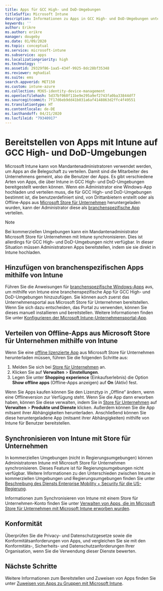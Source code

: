```yaml
---
title: Apps für GCC High- und DoD-Umgebungen
titleSuffix: Microsoft Intune
description: Informationen zu Apps in GCC High- und DoD-Umgebungen unter Verwendung von Microsoft Intune
keywords: ''
author: Erikre
ms.author: erikre
manager: dougeby
ms.date: 01/09/2020
ms.topic: conceptual
ms.service: microsoft-intune
ms.subservice: apps
ms.localizationpriority: high
ms.technology: ''
ms.assetid: 29329f86-1aa5-434f-9925-8dc28bf35348
ms.reviewer: mghadial
ms.suite: ems
search.appverid: MET150
ms.custom: intune-azure
ms.collection: M365-identity-device-management
ms.openlocfilehash: 5d37bf060f11be9e295a9ef2743fa0ba33844df7
ms.sourcegitcommit: 7f17d6eb9dd41b031a6af4148863d2ffc4f49551
ms.translationtype: HT
ms.contentlocale: de-DE
ms.lasthandoff: 04/21/2020
ms.locfileid: "79340917"
---
```

# <a name="deploying-apps-using-intune-on-the-gcc-high-and-dod-environments"></a>Bereitstellen von Apps mit Intune auf GCC High- und DoD-Umgebungen 

Microsoft Intune kann von Mandantenadministratoren verwendet werden, um Apps an die Belegschaft zu verteilen. Damit sind die Mitarbeiter des Unternehmens gemeint, also die Benutzer der Apps. Es gibt verschiedene Arten von Apps, die über Intune in GCC High- und DoD-Umgebungen bereitgestellt werden können. Wenn ein Administrator eine Windows-App hochladen und verteilen muss, die für GCC High- und DoD-Umgebungen bestimmt ist, die benutzerdefiniert sind, von Drittanbietern erstellt oder als Offline-Apps aus [Microsoft Store für Unternehmen](https://businessstore.microsoft.com/store) heruntergeladen wurden, kann der Administrator diese als [branchenspezifische App](apps-add.md#app-types-in-microsoft-intune) verteilen.  

> [!NOTE]
> Bei kommerziellen Umgebungen kann ein Mandantenadministrator Microsoft Store für Unternehmen mit Intune synchronisieren. Dies ist allerdings für GCC High- und DoD-Umgebungen nicht verfügbar. In dieser Situation müssen Administratoren Apps bereitstellen, indem sie sie direkt in Intune hochladen.  

## <a name="add-line-of-business-apps-using-intune"></a>Hinzufügen von branchenspezifischen Apps mithilfe von Intune 

Führen Sie die Anweisungen für [branchenspezifische Windows-Apps](lob-apps-windows.md) aus, um mithilfe von Intune eine branchenspezifische App für GCC High- und DoD-Umgebungen hinzuzufügen. Sie können auch zuerst das Unternehmensportal aus Microsoft Store für Unternehmen bereitstellen. Wenn Sie sich dazu entscheiden, das Portal zu verwenden, können Sie dieses manuell installieren und bereitstellen. Weitere Informationen finden Sie unter [Konfigurieren der Microsoft Intune-Unternehmensportal-App](company-portal-app.md). 

## <a name="distribute-offline-apps-from-the-store-for-business-using-intune"></a>Verteilen von Offline-Apps aus Microsoft Store für Unternehmen mithilfe von Intune  

Wenn Sie eine [offline lizenzierte App](https://docs.microsoft.com/microsoft-store/distribute-offline-apps#download-an-offline-licensed-app) aus Microsoft Store für Unternehmen herunterladen müssen, führen Sie die folgenden Schritte aus: 

1. Melden Sie sich bei [Store für Unternehmen](https://businessstore.microsoft.com/) an.
2. Klicken Sie auf **Verwalten** > **Einstellungen**.
3. Legen Sie unter **Shopping experience** (Einkaufserlebnis) die Option **Show offline apps** (Offline-Apps anzeigen) auf **On** (Aktiv) fest.

Wenn Sie Apps kaufen können Sie den Lizenztyp in „Offline“ ändern, wenn eine Offlineversion zur Verfügung steht. Wenn Sie die App dann erworben haben, können Sie diese verwalten, indem Sie in [Store für Unternehmen](https://businessstore.microsoft.com/) auf **Verwalten** > **Produkte und Dienste** klicken. Außerdem können Sie die App mitsamt ihrer Abhängigkeiten herunterladen. Anschließend können Sie diese heruntergeladene App (mitsamt ihrer Abhängigkeiten) mithilfe von Intune für Benutzer bereitstellen.  

## <a name="syncing-intune-to-the-store-for-business"></a>Synchronisieren von Intune mit Store für Unternehmen 

In kommerziellen Umgebungen (nicht in Regierungsumgebungen) können Administratoren Intune mit Microsoft Store für Unternehmen synchronisieren. Dieses Feature ist für Regierungsumgebungen nicht verfügbar. Weitere Informationen zu den Unterschieden zwischen Intune in kommerziellen Umgebungen und Regierungsumgebungen finden Sie unter [Beschreibung des Diensts Enterprise Mobility + Security für die US-Regierung](https://docs.microsoft.com/enterprise-mobility-security/solutions/ems-govt-service-description).  

Informationen zum Synchronisieren von Intune mit einem Store für Unternehmen-Konto finden Sie unter [Verwalten von Apps, die im Microsoft Store für Unternehmen mit Microsoft Intune erworben wurden](windows-store-for-business.md).  

## <a name="compliance"></a>Konformität 

Überprüfen Sie die Privacy- und Datenschutzgesetze sowie die Konformitätsanforderungen von Apps, und vergleichen Sie sie mit den Konformitäts-, Sicherheits- und Datenschutzanforderungen Ihrer Organisation, wenn Sie die Verwendung dieser Dienste bewerten.   

## <a name="next-steps"></a>Nächste Schritte

Weitere Informationen zum Bereitstellen und Zuweisen von Apps finden Sie unter [Zuweisen von Apps zu Gruppen mit Microsoft Intune](apps-deploy.md).

 
